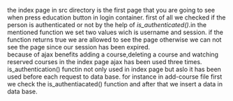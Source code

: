 the index page in src directory is the first page that you are going to see when press education button in login container.
first of all we checked if the person is authenticated or not by the help of <i>is_authenticated()</i>.in the mentioned function we set two values wich is username and session.
if the function returns true we are allowed to see the page otherwise we can not see the page since our session has been expired.<br>
because of ajax benefits adding a course,deleting a course and watching reserved courses in the index page ajax has been used three times.<br>
is_authentication() functin not only used in index page but aslo it has been used before each request to data base. for instance in add-course file first we check the is_authentiacated() function and after that we insert a data in data base. 

